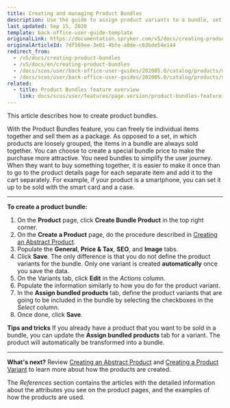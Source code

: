 ```yaml
---
title: Creating and managing Product Bundles
description: Use the guide to assign product variants to a bundle, set its price, add SEO data and images in the Back Office.
last_updated: Sep 15, 2020
template: back-office-user-guide-template
originalLink: https://documentation.spryker.com/v5/docs/creating-product-bundles
originalArticleId: 7df569ee-3e01-4bfe-a0de-c63bde54e144
redirect_from:
  - /v5/docs/creating-product-bundles
  - /v5/docs/en/creating-product-bundles
  - /docs/scos/user/back-office-user-guides/202005.0/catalog/products/managing-products/creating-product-bundles.html
  - /docs/scos/user/back-office-user-guides/202005.0/catalog/products/manage-abstract-products/creating-product-bundles.html
related:
  - title: Product Bundles feature overview
    link: docs/scos/user/features/page.version/product-bundles-feature-overview.html
---
```


This article describes how to create product bundles.

With the Product Bundles feature, you can freely tie individual items together and sell them as a package. As opposed to a set, in which products are loosely grouped, the items in a bundle are always sold together. You can choose to create a special bundle price to make the purchase more attractive.
You need bundles to simplify the user journey. When they want to buy something together, it is easier to make it once than to go to the product details page for each separate item and add it to the cart separately.
For example, if your product is a smartphone, you can set it up to be sold with the smart card and a case.
***
**To create a product bundle:**
1. On the **Product** page, click **Create Bundle Product** in the top right corner.
2. On the **Create a Product** page, do the procedure described in [Creating an Abstract Product](/docs/scos/user/back-office-user-guides/{{page.version}}/catalog/products/manage-abstract-products/creating-abstract-products-and-product-bundles.html).
3. Populate the **General**, **Price & Tax**, **SEO**, and **Image** tabs.
4. Click **Save**.
    The only difference is that you do not define the product variants for the bundle.
    Only one variant is created **automatically** once you save the data.
5. On the Variants tab, click **Edit** in the _Actions_ column.
6. Populate the information similarly to how you do for the product variant.
7. In the **Assign bundled products** tab, define the product variants that are going to be included in the bundle by selecting the checkboxes in the _Select_ сolumn.
8. Once done, click **Save**.


**Tips and tricks**
If you already have a product that you want to be sold in a bundle, you can update the **Assign bundled products** tab for a variant. The product will automatically be transformed into a bundle.
***
**What's next?**
Review [Creating an Abstract Product](/docs/scos/user/back-office-user-guides/{{page.version}}/catalog/products/manage-abstract-products/creating-abstract-products-and-product-bundles.html) and [Creating a Product Variant](/docs/scos/user/back-office-user-guides/{{page.version}}/catalog/products/manage-concrete-products/creating-product-variants.html) to learn more about how the products are created.

The _References_ section contains the articles with the detailed information about the attributes you see on the product pages, and the examples of how the products are used.
